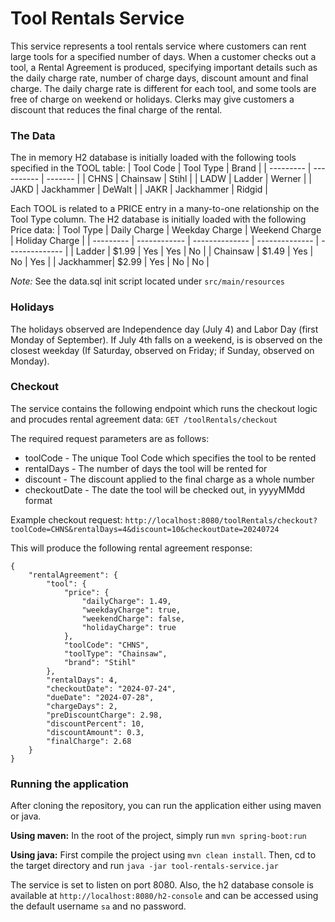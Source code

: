 # Tool Rentals Service

This service represents a tool rentals service where customers can rent large tools for a specified number of days. When a customer checks out a tool, a Rental Agreement is produced, specifying important details such as the daily charge rate, number of charge days, discount amount and final charge. The daily charge rate is different for each tool, and some tools are free of charge on weekend or holidays. Clerks may give customers a discount that reduces the final charge of the rental.

### The Data
The in memory H2 database is initially loaded with the following tools specified in the TOOL table:
| Tool Code | Tool Type  | Brand   |
| --------- | ---------- | ------- |
| CHNS      | Chainsaw   | Stihl   |
| LADW      | Ladder     | Werner  |
| JAKD      | Jackhammer | DeWalt  |
| JAKR      | Jackhammer | Ridgid  |

Each TOOL is related to a PRICE entry in a many-to-one relationship on the Tool Type column. The H2 database is initially loaded with the following Price data:
| Tool Type | Daily Charge | Weekday Charge | Weekend Charge | Holiday Charge |
| --------- | ------------ | -------------- | -------------- | -------------- |
| Ladder    | $1.99        | Yes            | Yes            | No             |
| Chainsaw  | $1.49        | Yes            | No             | Yes            |
| Jackhammer| $2.99        | Yes            | No             | No             |

*Note:* See the data.sql init script located under `src/main/resources`

### Holidays
The holidays observed are Independence day (July 4) and Labor Day (first Monday of September). If July 4th falls on a weekend, is is observed on the closest weekday (If Saturday, observed on Friday; if Sunday, observed on Monday).

### Checkout
The service contains the following endpoint which runs the checkout logic and procudes rental agreement data:
`GET /toolRentals/checkout`

The required request parameters are as follows:
* toolCode - The unique Tool Code which specifies the tool to be rented
* rentalDays - The number of days the tool will be rented for
* discount - The discount applied to the final charge as a whole number
* checkoutDate - The date the tool will be checked out, in yyyyMMdd format

Example checkout request: `http://localhost:8080/toolRentals/checkout?toolCode=CHNS&rentalDays=4&discount=10&checkoutDate=20240724`

This will produce the following rental agreement response:
```
{
    "rentalAgreement": {
        "tool": {
            "price": {
                "dailyCharge": 1.49,
                "weekdayCharge": true,
                "weekendCharge": false,
                "holidayCharge": true
            },
            "toolCode": "CHNS",
            "toolType": "Chainsaw",
            "brand": "Stihl"
        },
        "rentalDays": 4,
        "checkoutDate": "2024-07-24",
        "dueDate": "2024-07-28",
        "chargeDays": 2,
        "preDiscountCharge": 2.98,
        "discountPercent": 10,
        "discountAmount": 0.3,
        "finalCharge": 2.68
    }
}
```

### Running the application
After cloning the repository, you can run the application either using maven or java.

**Using maven:** In the root of the project, simply run `mvn spring-boot:run`

**Using java:** First compile the project using `mvn clean install`. Then, cd to the target directory and run `java -jar tool-rentals-service.jar`

The service is set to listen on port 8080. Also, the h2 database console is available at `http://localhost:8080/h2-console` and can be accessed using the default username `sa` and no password.

